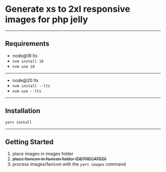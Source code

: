 # Generate xs to 2xl responsive images for php jelly

-------------------

## Requirements

- node@18 lts 
- `nvm install 18`
- `nvm use 18`

-------------------

- node@20 lts
- `nvm install --lts`
- `nvm use --lts`

-------------------

## Installation

`yarn install`

-------------------

## Getting Started

1. place images in images folder
2. ~~place favicon in favicon folder (DEPRECATED)~~
3. process images/favicon with the  `yarn images` command
